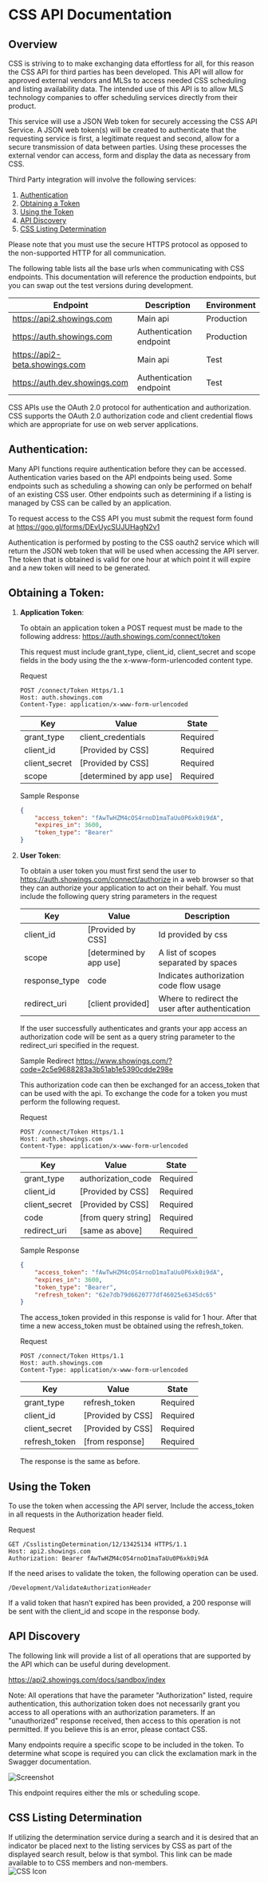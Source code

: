 # CSS API Documentation

## Overview

CSS is striving to to make exchanging data effortless for all, for this reason the CSS API for third parties has been developed.  This API will allow for approved external vendors and MLSs to access needed CSS scheduling and listing availability data.  The intended use of this API is to allow MLS technology companies to offer scheduling services directly from their product.

This service will use a JSON Web token for securely accessing the CSS API Service.  A JSON web token(s) will be created to authenticate that the requesting service is first, a legitimate request and second, allow for a secure transmission of data between parties.   Using these processes the external vendor can access, form and display the data as necessary from CSS.

Third Party integration will involve the following services: 
1. [Authentication](#authentication)
2. [Obtaining a Token](#obtaining-a-token)
3. [Using the Token](#using-the-token)
4. [API Discovery](#api-discovery)
5. [CSS Listing Determination](#css-listing-determination)

Please note that you must use the secure HTTPS protocol as opposed to the non-supported HTTP for all communication.

The following table lists all the base urls when communicating with CSS endpoints. This documentation will reference the production endpoints, but you can swap out the test versions during development.

| Endpoint                       | Description             | Environment |
|--------------------------------|-------------------------|-------------|
| https://api2.showings.com      | Main api                | Production  |
| https://auth.showings.com      | Authentication endpoint | Production  |
| https://api2-beta.showings.com | Main api                | Test        |
| https://auth.dev.showings.com  | Authentication endpoint | Test        |


CSS APIs use the OAuth 2.0 protocol for authentication and authorization. CSS supports the OAuth 2.0 authorization code and client credential flows which are appropriate for use on web server applications.

## Authentication:  
Many API functions require authentication before they can be accessed. Authentication varies based on the API endpoints being used. Some endpoints such as scheduling a showing can only be performed on behalf of an existing CSS user. Other endpoints such as determining if a listing is managed by CSS can be called by an application.  

To request access to the CSS API you must submit the request form found at https://goo.gl/forms/DEvUycSUJUHagN2v1

Authentication is performed by posting to the CSS oauth2 service which will return the JSON web token that will be used when accessing the API server.  The token that is obtained is valid for one hour at which point it will expire and a new token will need to be generated.

## Obtaining a Token:
1. **Application Token**:
		
	To obtain an application token a POST request must be made to the following address: https://auth.showings.com/connect/token

	This request must include grant_type, client_id, client_secret and scope fields in the body using the the x-www-form-urlencoded content type.

	Request
	```
	POST /connect/Token Https/1.1
	Host: auth.showings.com
	Content-Type: application/x-www-form-urlencoded
	```


	| Key           | Value                   | State    |
	|---------------|-------------------------|----------|
	| grant_type    | client_credentials      | Required |
	| client_id     | [Provided by CSS]       | Required |
	| client_secret | [Provided by CSS]       | Required |
	| scope         | [determined by app use] | Required |

	Sample Response
	```json
	{
		"access_token": "fAwTwHZM4cOS4rnoD1maTaUu0P6xk0i9dA",
		"expires_in": 3600,
		"token_type": "Bearer"
	}
	```

2. **User Token**:
	
	To obtain a user token you must first send the user to https://auth.showings.com/connect/authorize in a web browser so that they can authorize your application to act on their behalf. You must include the following query string parameters in the request


	| Key           | Value                   | Description                                     |
	|---------------|-------------------------|-------------------------------------------------|
	| client_id     | [Provided by CSS]       | Id provided by css                              |
	| scope         | [determined by app use] | A list of scopes separated by spaces            |
	| response_type | code                    | Indicates authorization code flow usage         |
	| redirect_uri  | [client provided]       | Where to redirect the user after authentication |

	If the user successfully authenticates and grants your app access an authorization code will be sent as a query string parameter to the redirect_uri specified in the request.

	Sample Redirect
	https://www.showings.com/?code=2c5e9688283a3b51ab1e5390cdde298e

	This authorization code can then be exchanged for an access_token that can be used with the api. To exchange the code for a token you must perform the following request.

	Request
	```
	POST /connect/Token Https/1.1
	Host: auth.showings.com
	Content-Type: application/x-www-form-urlencoded
	```


	| Key           | Value               | State    |
	|---------------|---------------------|----------|
	| grant_type    | authorization_code  | Required |
	| client_id     | [Provided by CSS]   | Required |
	| client_secret | [Provided by CSS]   | Required |
	| code          | [from query string] | Required |
	| redirect_uri  | [same as above]     | Required |

	Sample Response
	```json
	{
		"access_token": "fAwTwHZM4cOS4rnoD1maTaUu0P6xk0i9dA",
		"expires_in": 3600,
		"token_type": "Bearer",
		"refresh_token": "62e7db79d6620777df46025e6345dc65"
	}
	```

	The access_token provided in this response is valid for 1 hour. After that time a new access_token must be obtained using the refresh_token.

	Request
	```
	POST /connect/Token Https/1.1
	Host: auth.showings.com
	Content-Type: application/x-www-form-urlencoded
	```


	| Key           | Value             | State    |
	|---------------|-------------------|----------|
	| grant_type    | refresh_token     | Required |
	| client_id     | [Provided by CSS] | Required |
	| client_secret | [Provided by CSS] | Required |
	| refresh_token | [from response]   | Required |

	The response is the same as before.

## Using the Token
	
To use the token when accessing the API server, Include the access_token in all requests in the Authorization header field.

Request
```
GET /CsslistingDetermination/12/13425134 HTTPS/1.1
Host: api2.showings.com
Authorization: Bearer fAwTwHZM4c0S4rnoD1maTaUu0P6xk0i9dA
```

If the need arises to validate the token, the following operation can be used.

```
/Development/ValidateAuthorizationHeader
```

If a valid token that hasn’t expired has been provided, a 200 response will be sent with the client_id and scope in the response body. 


## API Discovery

The following link will provide a list of all operations that are supported by the API which can be useful during development.

https://api2.showings.com/docs/sandbox/index

Note: All operations that have the parameter "Authorization" listed, require authentication, this authorization token does not necessarily grant you access to all operations with an authorization parameters.    If an "unauthorized" response received, then access to this operation is not permitted.  If you believe this is an error, please contact CSS.

Many endpoints require a specific scope to be included in the token. To determine what scope is required you can click the exclamation mark in the Swagger documentation.

![Screenshot](/help1.png?raw=true)

This endpoint requires either the mls or scheduling scope.

## CSS Listing Determination

If utilizing the determination service during a search and it is desired that an indicator be placed next to the listing services by CSS as part of the displayed search result, below is that symbol.   This link can be made available to to CSS members and non-members.  
![CSS Icon](/cssicon.png?raw=true)
